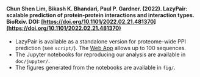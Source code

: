 #### Chun Shen Lim, Bikash K. Bhandari, Paul P. Gardner. (2022). LazyPair: scalable prediction of protein-protein interactions and interaction types. BioRxiv. DOI: [https://doi.org/10.1101/2022.02.21.481370](https://doi.org/10.1101/2022.02.21.481370)

- LazyPair is available as a standalone version for proteome-wide PPI prediction (see ```script/```). The [Web App](https://tisigner.com/lazypair/) allows up to 100 sequences.
- The Jupyter notebooks for reproducing our analysis are available in ```doc/jupyter/```.
- The figures generated from the notebooks are available in ```fig/```.
